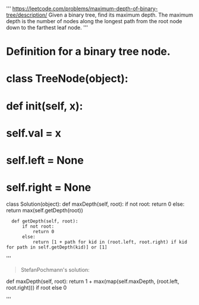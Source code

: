 '''
https://leetcode.com/problems/maximum-depth-of-binary-tree/description/
Given a binary tree, find its maximum depth.
The maximum depth is the number of nodes along the longest path from the root node down to the farthest leaf node.
'''


# Definition for a binary tree node.
# class TreeNode(object):
#     def __init__(self, x):
#         self.val = x
#         self.left = None
#         self.right = None

  class Solution(object):
      def maxDepth(self, root):
          if not root:
              return 0
          else:
              return max(self.getDepth(root))
  
      def getDepth(self, root):
          if not root:
              return 0
          else:
              return [1 + path for kid in (root.left, root.right) if kid for path in self.getDepth(kid)] or [1]


'''
> StefanPochmann's solution:

  def maxDepth(self, root):
      return 1 + max(map(self.maxDepth, (root.left, root.right))) if root else 0

'''

